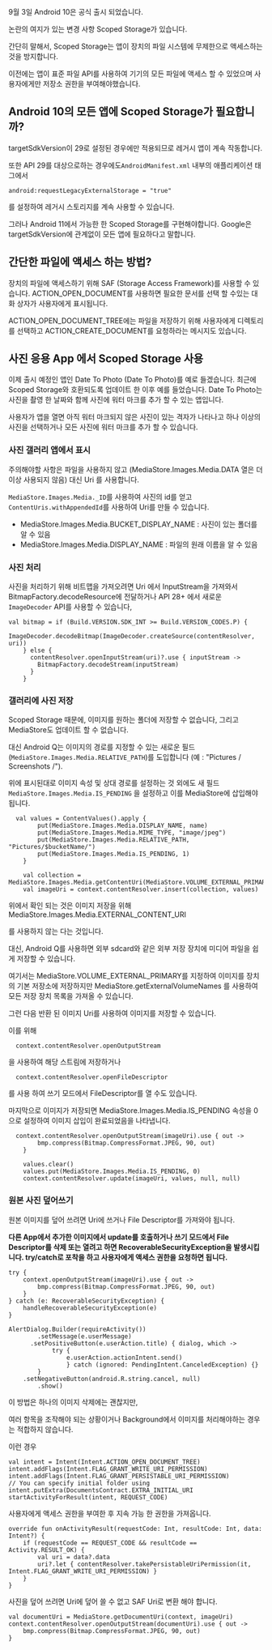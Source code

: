 9월 3일 Android 10은 공식 출시 되었습니다.

논란의 여지가 있는 변경 사항 Scoped Storage가 있습니다.

간단히 말해서, Scoped Storage는 앱이 장치의 파일 시스템에 무제한으로 액세스하는 것을 방지합니다. 

이전에는 앱이 표준 파일 API를 사용하여 기기의 모든 파일에 액세스 할 수 있었으며 사용자에게만 저장소 권한을 부여해야했습니다.

## Android 10의 모든 앱에 Scoped Storage가 필요합니까?

targetSdkVersion이 29로 설정된 경우에만 적용되므로 레거시 앱이 계속 작동합니다. 

또한 API 29를 대상으로하는 경우에도`AndroidManifest.xml` 내부의 애플리케이션 태그에서

```
android:requestLegacyExternalStorage = "true"
```

를 설정하여 레거시 스토리지를 계속 사용할 수 있습니다.

그러나 Android 11에서 가능한 한 Scoped Storage를 구현해야합니다.
Google은 targetSdkVersion에 관계없이 모든 앱에 필요하다고 말합니다.

## 간단한 파일에 액세스 하는 방법?

장치의 파일에 액세스하기 위해 SAF (Storage Access Framework)를 사용할 수 있습니다.
ACTION_OPEN_DOCUMENT를 사용하면 필요한 문서를 선택 할 수있는 대화 상자가 사용자에게 표시됩니다.

ACTION_OPEN_DOCUMENT_TREE에는 파일을 저장하기 위해 사용자에게 디렉토리를 선택하고 ACTION_CREATE_DOCUMENT를 요청하라는 메시지도 있습니다.

## 사진 응용 App 에서 Scoped Storage 사용

이제 출시 예정인 앱인 Date To Photo (Date To Photo)를 예로 들겠습니다. 
최근에 Scoped Storage와 호환되도록 업데이트 한 이후 예를 들었습니다.
Date To Photo는 사진을 촬영 한 날짜와 함께 사진에 워터 마크를 추가 할 수 있는 앱입니다.

사용자가 앱을 열면 아직 워터 마크되지 않은 사진이 있는 격자가 나타나고 
하나 이상의 사진을 선택하거나 모든 사진에 워터 마크를 추가 할 수 있습니다.

### 사진 갤러리 앱에서 표시

주의해야할 사항은 파일을 사용하지 않고 (MediaStore.Images.Media.DATA 열은 더이상 사용되지 않음) 대신 Uri 를 사용합니다.

`MediaStore.Images.Media._ID`를 사용하여 사진의 id를 얻고 
`ContentUris.withAppendedId`를 사용하여 Uri를 만들 수 있습니다.

- MediaStore.Images.Media.BUCKET_DISPLAY_NAME : 사진이 있는 폴더를 알 수 있음
- MediaStore.Images.Media.DISPLAY_NAME : 파일의 원래 이름을 알 수 있음

### 사진 처리

사진을 처리하기 위해 비트맵을 가져오려면 
Uri 에서 InputStream을 가져와서 BitmapFactory.decodeResource에 전달하거나 
API 28+ 에서 새로운 `ImageDecoder` API를 사용할 수 있습니다,

```
val bitmap = if (Build.VERSION.SDK_INT >= Build.VERSION_CODES.P) {
      ImageDecoder.decodeBitmap(ImageDecoder.createSource(contentResolver, uri))
    } else {
      contentResolver.openInputStream(uri)?.use { inputStream ->
        BitmapFactory.decodeStream(inputStream)
      }
    }
```

### 갤러리에 사진 저장

Scoped Storage 때문에, 이미지를 원하는 폴더에 저장할 수 없습니다, 그리고 MediaStore도 업데이트 할 수 없습니다.

대신 Android Q는 이미지의 경로를 지정할 수 있는 새로운 필드
(`MediaStore.Images.Media.RELATIVE_PATH`)를 도입합니다 (예 : "Pictures / Screenshots /").

위에 표시된대로 이미지 속성 및 상대 경로를 설정하는 것 외에도 새 필드 
`MediaStore.Images.Media.IS_PENDING` 을 설정하고 이를 MediaStore에 삽입해야 됩니다.

```
  val values = ContentValues().apply {
        put(MediaStore.Images.Media.DISPLAY_NAME, name)
        put(MediaStore.Images.Media.MIME_TYPE, "image/jpeg")
        put(MediaStore.Images.Media.RELATIVE_PATH, "Pictures/$bucketName/")
        put(MediaStore.Images.Media.IS_PENDING, 1)
    }
    
    val collection = MediaStore.Images.Media.getContentUri(MediaStore.VOLUME_EXTERNAL_PRIMARY)
    val imageUri = context.contentResolver.insert(collection, values)
```

위에서 확인 되는 것은 이미지 저장을 위해 MediaStore.Images.Media.EXTERNAL_CONTENT_URI

를 사용하지 않는 다는 것입니다.

대신, Android Q를 사용하면 외부 sdcard와 같은 외부 저장 장치에 미디어 파일을 쉽게 저장할 수 있습니다.

여기서는 MediaStore.VOLUME_EXTERNAL_PRIMARY를 지정하여 이미지를 장치의 기본 저장소에 저장하지만 MediaStore.getExternalVolumeNames  를 사용하여 모든 저장 장치 목록을 가져올 수 있습니다.

그런 다음 반환 된 이미지 Uri를 사용하여 이미지를 저장할 수 있습니다.

이를 위해

```
  context.contentResolver.openOutputStream
```

을 사용하여 해당 스트림에 저장하거나
```
  context.contentResolver.openFileDescriptor
```
 를 사용 하여 쓰기 모드에서 FileDescriptor를 열 수도 있습니다.

마지막으로 이미지가 저장되면 MediaStore.Images.Media.IS_PENDING 속성을 0으로 설정하여 이미지 삽입이 완료되었음을 나타냅니다.


```
  context.contentResolver.openOutputStream(imageUri).use { out ->
        bmp.compress(Bitmap.CompressFormat.JPEG, 90, out)
    }
    
    values.clear()
    values.put(MediaStore.Images.Media.IS_PENDING, 0)
    context.contentResolver.update(imageUri, values, null, null)
```

### 원본 사진 덮어쓰기

원본 이미지를 덮어 쓰려면 Uri에 쓰거나 File Descriptor를 가져와야 됩니다.

**다른 App에서 추가한 이미지에서 update를 호출하거나 쓰기 모드에서 File Descriptor를 삭제 또는 열려고 하면 
RecoverableSecurityException을 발생시킵니다.
try/catch로 포착을 하고 사용자에게 액세스 권한을 요청하면 됩니다.**

```
try {
    context.openOutputStream(imageUri).use { out ->
        bmp.compress(Bitmap.CompressFormat.JPEG, 90, out)
    }                                       
} catch (e: RecoverableSecurityException) {
    handleRecoverableSecurityException(e)
}
```

```
AlertDialog.Builder(requireActivity())
		.setMessage(e.userMessage)
	  .setPositiveButton(e.userAction.title) { dialog, which -> 
		    try {
		        e.userAction.actionIntent.send()
				} catch (ignored: PendingIntent.CanceledException) {}
		}
    .setNegativeButton(android.R.string.cancel, null)
		.show()
```

이 방법은 하나의 이미지 삭제에는 괜찮지만, 

여러 항목을 조작해야 되는 상황이거나 Background에서 이미지를 처리해야하는 경우는 적합하지 않습니다.

이런 경우

```
val intent = Intent(Intent.ACTION_OPEN_DOCUMENT_TREE)
intent.addFlags(Intent.FLAG_GRANT_WRITE_URI_PERMISSION)
intent.addFlags(Intent.FLAG_GRANT_PERSISTABLE_URI_PERMISSION)
// You can specify initial folder using intent.putExtra(DocumentsContract.EXTRA_INITIAL_URI
startActivityForResult(intent, REQUEST_CODE)
```

사용자에게 액세스 권한을 부여한 후 지속 가능 한 권한을 가져옵니다.

```
override fun onActivityResult(requestCode: Int, resultCode: Int, data: Intent?) {
    if (requestCode == REQUEST_CODE && resultCode == Activity.RESULT_OK) {
        val uri = data?.data
        uri?.let { contentResolver.takePersistableUriPermission(it, Intent.FLAG_GRANT_WRITE_URI_PERMISSION) }
    }
}
```

사진을 덮어 쓰려면 Uri에 덮어 쓸 수 없고 SAF Uri로 변환 해야 합니다.
```
val documentUri = MediaStore.getDocumentUri(context, imageUri)
context.contentResolver.openOutputStream(documentUri).use { out ->
    bmp.compress(Bitmap.CompressFormat.JPEG, 90, out)
}
```


